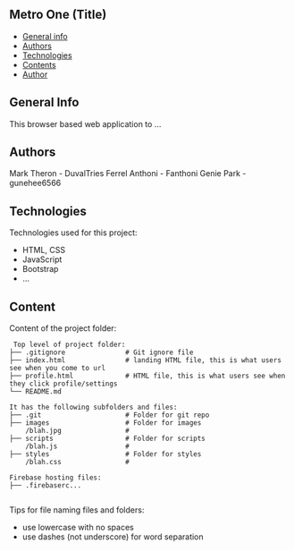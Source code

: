 ## Metro One (Title)

* [General info](#general-info)
* [Authors](#authors)
* [Technologies](#technologies)
* [Contents](#content)
* [Author](#author)

## General Info
This browser based web application to ...

## Authors
Mark Theron - DuvalTries
Ferrel Anthoni - Fanthoni
Genie Park - gunehee6566	
## Technologies
Technologies used for this project:
* HTML, CSS
* JavaScript
* Bootstrap 
* ...
	
## Content
Content of the project folder:

```
 Top level of project folder: 
├── .gitignore               # Git ignore file
├── index.html               # landing HTML file, this is what users see when you come to url
├── profile.html             # HTML file, this is what users see when they click profile/settings
└── README.md

It has the following subfolders and files:
├── .git                     # Folder for git repo
├── images                   # Folder for images
    /blah.jpg                # 
├── scripts                  # Folder for scripts
    /blah.js                 # 
├── styles                   # Folder for styles
    /blah.css                # 

Firebase hosting files: 
├── .firebaserc...


```

Tips for file naming files and folders:
* use lowercase with no spaces
* use dashes (not underscore) for word separation

